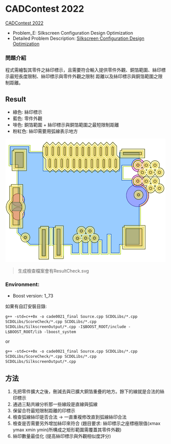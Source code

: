 # CADContest 2022
[CADContest 2022](https://www.iccad-contest.org/2022/tw/index.html)
* Problem_E: Silkscreen Configuration Design Optimization
* Detailed Problem Description: [Silkscreen Configuration Design Optimization]([URL](https://drive.google.com/file/d/18LwJ1PI5LkwSsJOdPahuOyTnNix-u-HV/view))

### 問題介紹
程式需繪製其零件之絲印標示，且需要符合輸入提供零件外觀、銅箔範圍、絲印標示最短長度限制、絲印標示與零件外觀之限制
距離以及絲印標示與銅箔範圍之限制距離。

## Result
* 綠色: 絲印標示
* 藍色: 零件外觀
* 啡色: 銅箔範圍 + 絲印標示與銅箔範圍之最短限制距離
* 粉紅色: 絲印需要用弧線表示地方

![Result Check Image](img/ResultCheck.PNG)
> 生成檢查檔案會有ResultCheck.svg 
### Environment:
* Boost version: 1_73

如果有自訂安裝目錄:
```bash=
g++ -std=c++0x -o cade0021_final Source.cpp SCDOLibs/*.cpp SCDOLibs/ScoreCheck/*.cpp SCDOLibs/*.cpp SCDOLibs/SilkscreenOutput/*.cpp -I$BOOST_ROOT/include -L$BOOST_ROOT/lib -lboost_system
```
or
```bash=
g++ -std=c++0x -o cade0021_final Source.cpp SCDOLibs/*.cpp SCDOLibs/ScoreCheck/*.cpp SCDOLibs/*.cpp SCDOLibs/SilkscreenOutput/*.cpp
```

## 方法
1. 先把零件擴大之後，刪減去與已擴大銅箔重疊的地方。餘下的線就是合法的絲印標示
2. 通過三點共線分析那一些線段是直線與弧線
3. 保留合符最短限制距離的印標示
4. 檢查弧線絲印是否合法 -> 一直重複修改直到弧線絲印合法
5. 檢查是否需要另外增加絲印來符合 (題目要求: 絲印標示之座標極限值(xmax ymax xmin ymin)所構成之矩形範圍需覆蓋其零件外觀)
1. 絲印數量最佳化 (提高絲印標示與外觀相似度評分)

